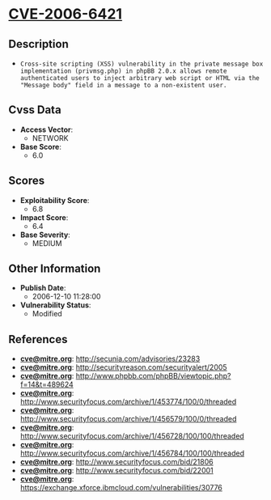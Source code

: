 
# [CVE-2006-6421](https://cve.mitre.org/cgi-bin/cvename.cgi?name=CVE-2006-6421)

## Description

- `Cross-site scripting (XSS) vulnerability in the private message box implementation (privmsg.php) in phpBB 2.0.x allows remote authenticated users to inject arbitrary web script or HTML via the "Message body" field in a message to a non-existent user.`

## Cvss Data

- **Access Vector**:
  - NETWORK
- **Base Score**:
  - 6.0

## Scores

- **Exploitability Score**:
  - 6.8
- **Impact Score**:
  - 6.4
- **Base Severity**:
  - MEDIUM

## Other Information

- **Publish Date**:
  - 2006-12-10 11:28:00
- **Vulnerability Status**:
  - Modified

## References

- **cve@mitre.org**: http://secunia.com/advisories/23283
- **cve@mitre.org**: http://securityreason.com/securityalert/2005
- **cve@mitre.org**: http://www.phpbb.com/phpBB/viewtopic.php?f=14&t=489624
- **cve@mitre.org**: http://www.securityfocus.com/archive/1/453774/100/0/threaded
- **cve@mitre.org**: http://www.securityfocus.com/archive/1/456579/100/0/threaded
- **cve@mitre.org**: http://www.securityfocus.com/archive/1/456728/100/100/threaded
- **cve@mitre.org**: http://www.securityfocus.com/archive/1/456784/100/100/threaded
- **cve@mitre.org**: http://www.securityfocus.com/bid/21806
- **cve@mitre.org**: http://www.securityfocus.com/bid/22001
- **cve@mitre.org**: https://exchange.xforce.ibmcloud.com/vulnerabilities/30776
